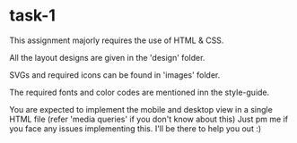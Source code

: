 # task-1
This assignment majorly requires the use of HTML & CSS.

All the layout designs are given in the 'design' folder.

SVGs and required icons can be found in 'images' folder.

The required fonts and color codes are mentioned inn the style-guide.

You are expected to implement the mobile and desktop view in a single HTML file (refer 'media queries' if you don't know about this)
Just pm me if you face any issues implementing this. I'll be there to help you out :)
